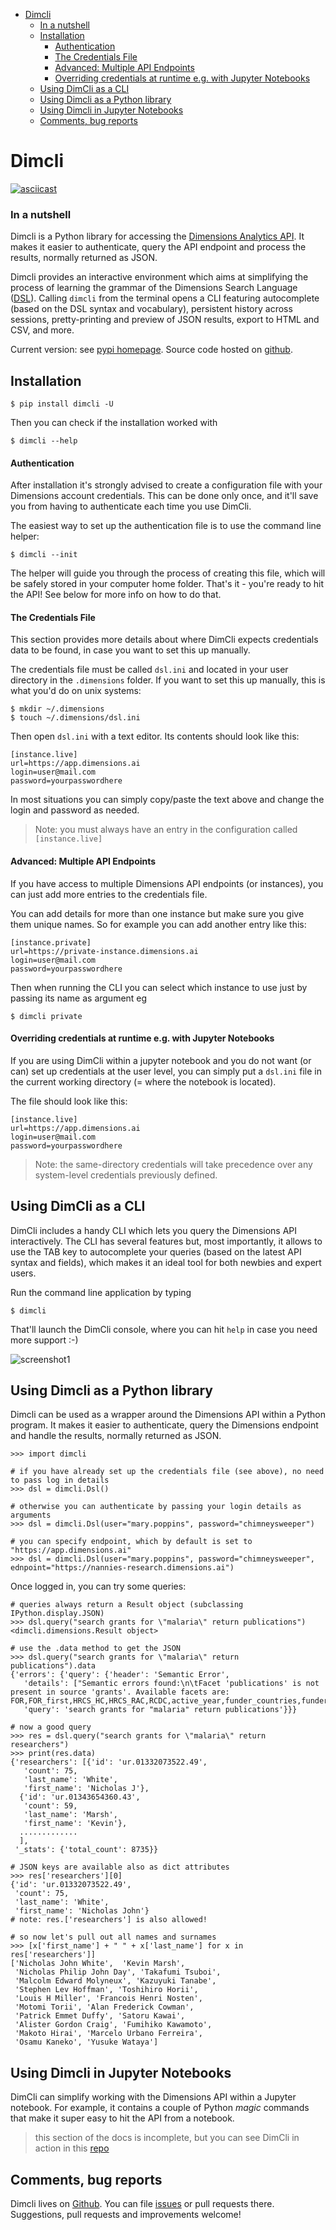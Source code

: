 
- [Dimcli](#dimcli)
    - [In a nutshell](#in-a-nutshell)
  - [Installation](#installation)
      - [Authentication](#authentication)
      - [The Credentials File](#the-credentials-file)
      - [Advanced: Multiple API Endpoints](#advanced-multiple-api-endpoints)
      - [Overriding credentials at runtime e.g. with Jupyter Notebooks](#overriding-credentials-at-runtime-eg-with-jupyter-notebooks)
  - [Using DimCli as a CLI](#using-dimcli-as-a-cli)
  - [Using Dimcli as a Python library](#using-dimcli-as-a-python-library)
  - [Using Dimcli in Jupyter Notebooks](#using-dimcli-in-jupyter-notebooks)
  - [Comments, bug reports](#comments-bug-reports)


# Dimcli

[![asciicast](https://asciinema.org/a/jSzISIsaXN2VbpOApSSOSwGcj.svg)](https://asciinema.org/a/jSzISIsaXN2VbpOApSSOSwGcj)


### In a nutshell

Dimcli is a Python library for accessing the [Dimensions Analytics API](https://www.dimensions.ai/). It makes it easier to authenticate, query the API endpoint and process the results, normally returned as JSON. 

Dimcli provides an interactive environment which aims at simplifying the process of learning the grammar of the Dimensions Search Language ([DSL](https://app.dimensions.ai/dsl)). Calling `dimcli` from the terminal opens a CLI featuring autocomplete (based on the DSL syntax and vocabulary), persistent history across sessions, pretty-printing and preview of JSON results, export to HTML and CSV, and more.  

Current version: see [pypi homepage](https://pypi.org/project/dimcli/). Source code hosted on [github](https://github.com/lambdamusic/dimcli).


## Installation

```
$ pip install dimcli -U
```

Then you can check if the installation worked with

```
$ dimcli --help
```

#### Authentication 


After installation it's strongly advised to create a configuration file with your Dimensions account credentials. This can be done only once, and it'll save you from having to authenticate each time you use DimCli. 

The easiest way to set up the authentication file is to use the command line helper: 

```
$ dimcli --init
```

The helper will guide you through the process of creating this file, which will be safely stored in your computer home folder. That's it - you're ready to hit the API! See below for more info on how to do that.


#### The Credentials File

This section provides more details about where DimCli expects credentials data to be found, in case you want to set this up manually. 

The credentials file must be called `dsl.ini` and located in your user directory in the `.dimensions` folder. If you want to set this up manually, this is what you'd do on unix systems:

```
$ mkdir ~/.dimensions
$ touch ~/.dimensions/dsl.ini
```

Then open `dsl.ini` with a text editor. Its contents should look like this:

```
[instance.live]
url=https://app.dimensions.ai
login=user@mail.com
password=yourpasswordhere
```

In most situations you can simply copy/paste the text above and change the login and password as needed.

> Note: you must always have an entry in the configuration called `[instance.live]`

#### Advanced: Multiple API Endpoints

If you have access to multiple Dimensions API endpoints (or instances), you can just add more entries to the credentials file.

You can add details for more than one instance but make sure you give them unique names. So for example you can add another entry like this:

```
[instance.private]
url=https://private-instance.dimensions.ai
login=user@mail.com
password=yourpasswordhere
```

Then when running the CLI you can select which instance to use just by passing its name as argument eg

```
$ dimcli private
```


#### Overriding credentials at runtime e.g. with Jupyter Notebooks

If you are using DimCli within a jupyter notebook and you do not want (or can) set up credentials at the user level, you can simply put a `dsl.ini` file in the current working directory (= where the notebook is located).  

The file should look like this:

```
[instance.live]
url=https://app.dimensions.ai
login=user@mail.com
password=yourpasswordhere
```

> Note: the same-directory credentials will take precedence over any system-level credentials previously defined.



## Using DimCli as a CLI 

DimCli includes a handy CLI which lets you query the Dimensions API interactively. The CLI has several features but, most importantly, it allows to use the TAB key to autocomplete your queries (based on the latest API syntax and fields), which makes it an ideal tool for both newbies and expert users.  

Run the command line application by typing

```
$ dimcli
```

That'll launch the DimCli console, where you can hit `help` in case you need more support :-)

![screenshot1](static/screenshot1.jpg)


## Using Dimcli as a Python library

Dimcli can be used as a wrapper around the Dimensions API within a Python program. It makes it easier to authenticate, query the Dimensions endpoint and handle the results, normally returned as JSON. 

```
>>> import dimcli

# if you have already set up the credentials file (see above), no need to pass log in details
>>> dsl = dimcli.Dsl()

# otherwise you can authenticate by passing your login details as arguments
>>> dsl = dimcli.Dsl(user="mary.poppins", password="chimneysweeper")

# you can specify endpoint, which by default is set to "https://app.dimensions.ai"
>>> dsl = dimcli.Dsl(user="mary.poppins", password="chimneysweeper", ednpoint="https://nannies-research.dimensions.ai")
```

Once logged in, you can try some queries:

```
# queries always return a Result object (subclassing IPython.display.JSON)
>>> dsl.query("search grants for \"malaria\" return publications")
<dimcli.dimensions.Result object>

# use the .data method to get the JSON
>>> dsl.query("search grants for \"malaria\" return publications").data
{'errors': {'query': {'header': 'Semantic Error',
   'details': ["Semantic errors found:\n\tFacet 'publications' is not present in source 'grants'. Available facets are: FOR,FOR_first,HRCS_HC,HRCS_RAC,RCDC,active_year,funder_countries,funders,funding_org_acronym,funding_org_city,funding_org_name,language,research_org_cities,research_org_countries,research_org_name,research_org_state_codes,research_orgs,researchers,start_year,title_language"],
   'query': 'search grants for "malaria" return publications'}}}

# now a good query
>>> res = dsl.query("search grants for \"malaria\" return researchers")
>>> print(res.data)
{'researchers': [{'id': 'ur.01332073522.49',
   'count': 75,
   'last_name': 'White',
   'first_name': 'Nicholas J'},
  {'id': 'ur.01343654360.43',
   'count': 59,
   'last_name': 'Marsh',
   'first_name': 'Kevin'},
  .............
  ],
 '_stats': {'total_count': 8735}}

# JSON keys are available also as dict attributes
>>> res['researchers'][0] 
{'id': 'ur.01332073522.49',
 'count': 75,
 'last_name': 'White',
 'first_name': 'Nicholas John'}
# note: res.['researchers'] is also allowed!

# so now let's pull out all names and surnames
>>> [x['first_name'] + " " + x['last_name'] for x in res['researchers']]
['Nicholas John White',  'Kevin Marsh',
 'Nicholas Philip John Day', 'Takafumi Tsuboi',
 'Malcolm Edward Molyneux', 'Kazuyuki Tanabe',
 'Stephen Lev Hoffman', 'Toshihiro Horii',
 'Louis H Miller', 'Francois Henri Nosten',
 'Motomi Torii', 'Alan Frederick Cowman',
 'Patrick Emmet Duffy', 'Satoru Kawai',
 'Alister Gordon Craig', 'Fumihiko Kawamoto',
 'Makoto Hirai', 'Marcelo Urbano Ferreira',
 'Osamu Kaneko', 'Yusuke Wataya']

```

## Using Dimcli in Jupyter Notebooks

DimCli can simplify working with the Dimensions API within a Jupyter notebook. For example, it contains a couple of Python _magic_ commands that make it super easy to hit the API from a notebook. 

> this section of the docs is incomplete, but you can see DimCli in action in this [repo](https://github.com/digital-science/dimensions-api-examples/tree/master/1%20Getting%20Started)


## Comments, bug reports

Dimcli lives on [Github](https://github.com/lambdamusic/dimcli/). You can file [issues]([issues](https://github.com/lambdamusic/dimcli/issues/new)) or pull requests there. Suggestions, pull requests and improvements welcome!